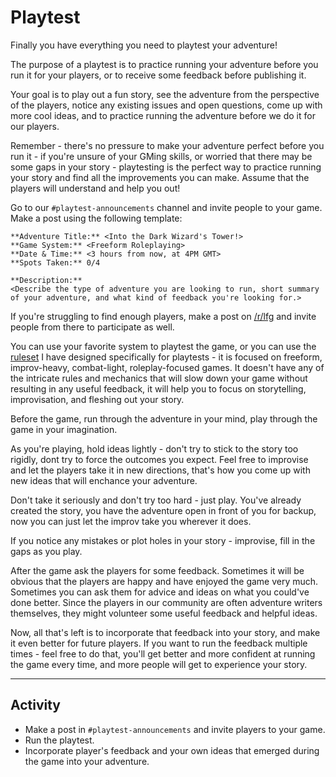<!-- # Prep and Playtest -->

# Playtest
Finally you have everything you need to playtest your adventure!

The purpose of a playtest is to practice running your adventure before you run it for your players, or to receive some feedback before publishing it.

Your goal is to play out a fun story, see the adventure from the perspective of the players, notice any existing issues and open questions, come up with more cool ideas, and to practice running the adventure before we do it for our players.

Remember - there's no pressure to make your adventure perfect before you run it - if you're unsure of your GMing skills, or worried that there may be some gaps in your story - playtesting is the perfect way to practice running your story and find all the improvements you can make. Assume that the players will understand and help you out!

Go to our `#playtest-announcements` channel and invite people to your game. Make a post using the following template:

```
**Adventure Title:** <Into the Dark Wizard's Tower!>
**Game System:** <Freeform Roleplaying>
**Date & Time:** <3 hours from now, at 4PM GMT>
**Spots Taken:** 0/4

**Description:**
<Describe the type of adventure you are looking to run, short summary of your adventure, and what kind of feedback you're looking for.>
```

If you're struggling to find enough players, make a post on [/r/lfg](https://www.reddit.com/r/lfg/) and invite people from there to participate as well.

You can use your favorite system to playtest the game, or you can use the [ruleset](https://rpgadventures.io/mirage) I have designed specifically for playtests - it is focused on freeform, improv-heavy, combat-light, roleplay-focused games. It doesn't have any of the intricate rules and mechanics that will slow down your game without resulting in any useful feedback, it will help you to focus on storytelling, improvisation, and fleshing out your story.

Before the game, run through the adventure in your mind, play through the game in your imagination. 

As you're playing, hold ideas lightly - don't try to stick to the story too rigidly, dont try to force the outcomes you expect. Feel free to improvise and let the players take it in new directions, that's how you come up with new ideas that will enchance your adventure.

Don't take it seriously and don't try too hard - just play. You've already created the story, you have the adventure open in front of you for backup, now you can just let the improv take you wherever it does.

If you notice any mistakes or plot holes in your story - improvise, fill in the gaps as you play.

After the game ask the players for some feedback. Sometimes it will be obvious that the players are happy and have enjoyed the game very much. Sometimes you can ask them for advice and ideas on what you could've done better. Since the players in our community are often adventure writers themselves, they might volunteer some useful feedback and helpful ideas.

Now, all that's left is to incorporate that feedback into your story, and make it even better for future players. If you want to run the feedback multiple times - feel free to do that, you'll get better and more confident at running the game every time, and more people will get to experience your story.


<!--

Using Modular adventure.
Try less. Just play.
Do the obvious thing.
Don't pretend, let your guard down. For real, not just breaking taboos but thingst thst push your buttons.
Built on other player's ideas, dont shoot ideas down. Yes and. Dont negate what has been said, dont stop action from advancing.


## Prepare for the session


## Run the Session

## Requesting Feedback

Playtesting. Using the modular design. Improv.   Running the game. Improv principles.

Give players a list of feedback questions template.
-->

---

## Activity
- Make a post in  `#playtest-announcements` and invite players to your game.
- Run the playtest.
- Incorporate player's feedback and your own ideas that emerged during the game into your adventure.